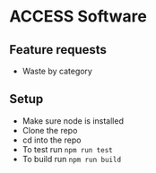 # ACCESS Software

## Feature requests
 - Waste by category

## Setup
 - Make sure node is installed
 - Clone the repo
 - cd into the repo
 - To test run `npm run test`
 - To build run `npm run build`
